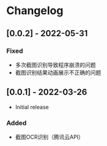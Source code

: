 # Changelog

## [0.0.2] - 2022-05-31

### Fixed

- 多次截图识别导致程序崩溃的问题
- 截图识别结果动画展示不正确的问题

## [0.0.1] - 2022-03-26

- Initial release

### Added

- 截图OCR识别（腾讯云API）